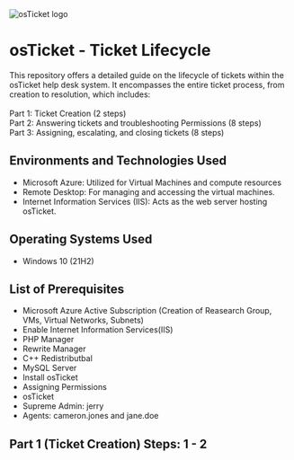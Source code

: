 <img src="https://i.imgur.com/Clzj7Xs.png" alt="osTicket logo"/>
</p>

<h1>osTicket - Ticket Lifecycle </h1>
This repository offers a detailed guide on the lifecycle of tickets within the osTicket help desk system. It encompasses the entire ticket process, from creation to resolution, which includes:<br />
<br />
Part 1: Ticket Creation (2 steps) <br />
Part 2: Answering tickets and troubleshooting Permissions (8 steps)<br />
Part 3: Assigning, escalating, and closing tickets (8 steps)<br />



<h2>Environments and Technologies Used</h2>

- Microsoft Azure: Utilized for Virtual Machines and compute resources
- Remote Desktop: For managing and accessing the virtual machines.
- Internet Information Services (IIS): Acts as the web server hosting osTicket.
  
<h2>Operating Systems Used </h2>

- Windows 10</b> (21H2)

<h2>List of Prerequisites</h2>

- Microsoft Azure Active Subscription (Creation of Reasearch Group, VMs, Virtual Networks, Subnets)
- Enable Internet Information Services(IIS)
- PHP Manager
- Rewrite Manager
- C++ Redistributbal
- MySQL Server
- Install osTicket
- Assigning Permissions
- osTicket
- Supreme Admin: jerry
- Agents: cameron.jones and jane.doe



<h2>Part 1 (Ticket Creation) Steps: 1 - 2 </h2>


